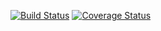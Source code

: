 [![Build Status](https://travis-ci.org/dayvisonlemos/vuttr.svg?branch=master)](https://travis-ci.org/dayvisonlemos/vuttr)
[![Coverage Status](https://coveralls.io/repos/github/dayvisonlemos/vuttr/badge.svg)](https://coveralls.io/github/dayvisonlemos/vuttr)
